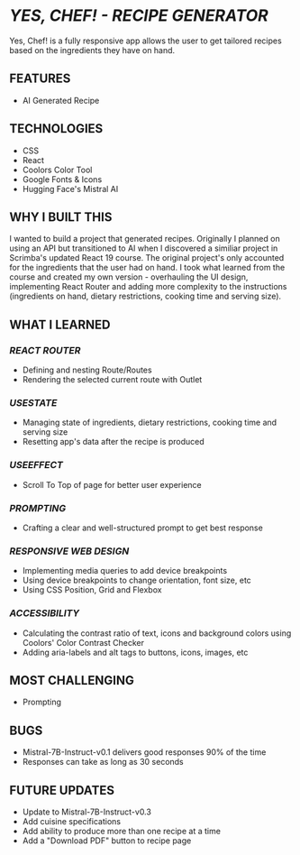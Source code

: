 # _YES, CHEF! - RECIPE GENERATOR_

Yes, Chef! is a fully responsive app allows the user to get tailored recipes based on the ingredients they have on hand.

## FEATURES

- AI Generated Recipe

## TECHNOLOGIES

- CSS
- React
- Coolors Color Tool
- Google Fonts & Icons
- Hugging Face's Mistral AI

## WHY I BUILT THIS

I wanted to build a project that generated recipes. Originally I planned on using an API but transitioned to AI when I discovered a similiar project in Scrimba's updated React 19 course. The original project's only accounted for the ingredients that the user had on hand. I took what learned from the course and created my own version - overhauling the UI design, implementing React Router and adding more complexity to the instructions (ingredients on hand, dietary restrictions, cooking time and serving size). 

## WHAT I LEARNED

### _REACT ROUTER_

- Defining and nesting Route/Routes
- Rendering the selected current route with Outlet

### _USESTATE_

- Managing state of ingredients, dietary restrictions, cooking time and serving size
- Resetting app's data after the recipe is produced

### _USEEFFECT_

- Scroll To Top of page for better user experience

### _PROMPTING_

- Crafting a clear and well-structured prompt to get best response

### _RESPONSIVE WEB DESIGN_

- Implementing media queries to add device breakpoints
- Using device breakpoints to change orientation, font size, etc
- Using CSS Position, Grid and Flexbox

### _ACCESSIBILITY_

- Calculating the contrast ratio of text, icons and background colors using Coolors' Color Contrast Checker
- Adding aria-labels and alt tags to buttons, icons, images, etc

## MOST CHALLENGING

- Prompting

## BUGS

- Mistral-7B-Instruct-v0.1 delivers good responses 90% of the time
- Responses can take as long as 30 seconds

## FUTURE UPDATES

- Update to Mistral-7B-Instruct-v0.3
- Add cuisine specifications
- Add ability to produce more than one recipe at a time
- Add a "Download PDF" button to recipe page
